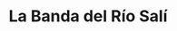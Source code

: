 ---
title: La Banda del Río Salí
url: /la-banda-del-rio-sali/
latitude: -26.838
longitude: -65.167
---